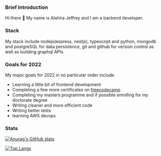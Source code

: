 ### Brief Introduction

Hi there 👋 My name is Alahira Jeffrey and I am a backend developer. 

### Stack
My stack include nodejs(express, nestjs), typescript and python, mongodb and postgreSQL for data persistence, git and github for version control as well as building graphql APIs

### Goals for 2022

My major goals for 2022 in no particular order include
- Learning a little bit of frontend development
- Completing a few more certificates on [freecodecamp](https://www.freecodecamp.org/learn)
- Completing my masters programme and if possible enrolling for my doctorate degree
- Writing cleaner and more efficient code 
- Writing better tests
- learning AWS devops

### Stats
[![Anurag's GitHub stats](https://github-readme-stats.vercel.app/api?username=alahirajeffrey)](https://github.com/anuraghazra/github-readme-stats)

[![Top Langs](https://github-readme-stats.vercel.app/api/top-langs/?username=alahirajeffrey&hide=jupyter%20notebook)](https://github.com/anuraghazra/github-readme-stats)
